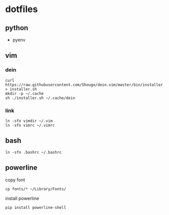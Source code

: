 dotfiles
===

## python
* pyenv

## vim

### dein

    curl https://raw.githubusercontent.com/Shougo/dein.vim/master/bin/installer.sh > installer.sh
    mkdir -p ~/.cache
    sh ./installer.sh ~/.cache/dein


### link

    ln -sfn vimdir ~/.vim
    ln -sfn vimrc ~/.vimrc

## bash

    ln -sfn .bashrc ~/.bashrc

## powerline

copy font

    cp fonts/* ~/Library/Fonts/


install powerline

    pip install powerline-shell
